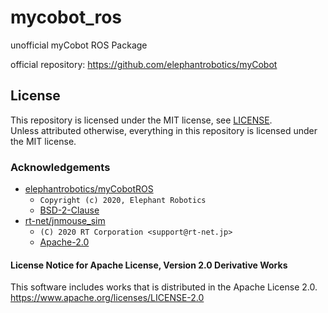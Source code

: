 # mycobot_ros

unofficial myCobot ROS Package

official repository: https://github.com/elephantrobotics/myCobot

## License

This repository is licensed under the MIT license, see [LICENSE](./LICENSE).  
Unless attributed otherwise, everything in this repository is licensed under the MIT license.

### Acknowledgements

* [elephantrobotics/myCobotROS](https://github.com/elephantrobotics/myCobotROS)
    * `Copyright (c) 2020, Elephant Robotics`
    * [BSD-2-Clause](https://github.com/elephantrobotics/myCobotROS/blob/cc9c7151b60709c445e1d2bdf500b9fbad91f841/LICENSE)
* [rt-net/jnmouse_sim](https://github.com/rt-net/jnmouse_sim)
    * `(C) 2020 RT Corporation <support@rt-net.jp>`
    * [Apache-2.0](https://github.com/rt-net/jnmouse_sim/blob/5b3eac2071e7feb7e9ffd6f054cdfef9081e9166/LICENSE)

#### License Notice for Apache License, Version 2.0 Derivative Works

This software includes works that is distributed in the Apache License 2.0.  
https://www.apache.org/licenses/LICENSE-2.0
